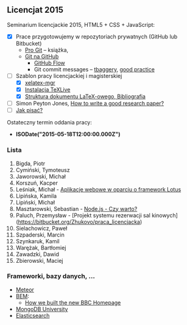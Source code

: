 ## Licencjat 2015

Seminarium licencjackie 2015, HTML5 + CSS + JavaScript:

- [x] Prace przygotowujemy w repozytoriach prywatnych (GitHub lub Bitbucket)
  - [Pro Git](http://git-scm.com/book/en/v2) – książka,
  - [Git na GitHub](https://help.github.com)
    * [GitHub Flow](https://help.github.com/articles/github-flow-in-the-browser/)
    * Git commit messages – [tbaggery](http://tbaggery.com/2008/04/19/a-note-about-git-commit-messages.html),
      [good practice](https://wiki.openstack.org/wiki/GitCommitMessages)
- [ ] Szablon pracy licencjackiej i magisterskiej
  - [x] [xelatex-mgr](https://github.com/wbzyl/xelatex-mgr)
  - [x] [Instalacja TeXLive](http://wbzyl.inf.ug.edu.pl/sp/texlive)
  - [x] [Struktura dokumentu LaTeX-owego, Bibliografia](http://wbzyl.inf.ug.edu.pl/sp/latex)
- [ ] Simon Peyton Jones,
    [How to write a good research paper?](http://research.microsoft.com/en-us/um/people/simonpj/papers/giving-a-talk/writing-a-paper-slides.pdf)
- [ ] [Jak pisać?](http://wbzyl.inf.ug.edu.pl/seminarium/info/jak-pisac)

Ostateczny termin oddania pracy:

* **ISODate("2015-05-18T12:00:00.000Z")**


### Lista

1. Bigda, Piotr
1. Cymiński, Tymoteusz
1. Jaworowski, Michał
1. Korszuń, Kacper
1. Leśniak, Michał - [Aplikacje webowe w oparciu o framework Lotus](https://github.com/mlesniak91/praca_licencjacka)
1. Lipińska, Kamila
1. Lipiński, Michał
1. Masztarowski, Sebastian - [Node.js - Czy warto?](https://bitbucket.org/typowyseba/praca-dyplomowa)
1. Paluch, Przemysław - [Projekt systemu rezerwacji sal kinowych] (https://bitbucket.org/Zhukovo/praca_licencjacka)
1. Sielachowicz, Paweł
1. Szpaderski, Marcin
1. Szynkaruk, Kamil
1. Warężak, Bartłomiej
1. Zawadzki, Dawid
1. Zbierowski, Maciej


### Frameworki, bazy danych, …

* [Meteor](https://www.meteor.com)
* [BEM](https://en.bem.info):
  - [How we built the new BBC Homepage](http://www.bbc.co.uk/blogs/internet/entries/47a96d23-ae04-444e-808f-678e6809765d)
* [MongoDB University](https://university.mongodb.com)
* [Elasticsearch](http://git-scm.com/book/en/v2)
